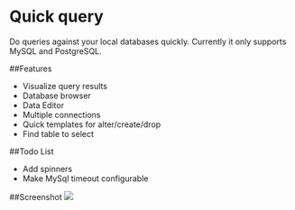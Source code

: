 # Quick query

Do queries against your local databases quickly. Currently it only supports MySQL and PostgreSQL.

##Features
- Visualize query results
- Database browser
- Data Editor
- Multiple connections
- Quick templates for alter/create/drop
- Find table to select

##Todo List
- Add spinners
- Make MySql timeout configurable

##Screenshot
![](https://raw.githubusercontent.com/fabianfioroto/quick-query/master/resources/screenshot.gif)
